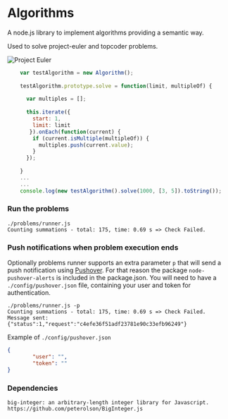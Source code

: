 Algorithms
============
A node.js library to implement algorithms providing a semantic way.

Used to solve project-euler and topcoder problems.

![Project Euler](https://projecteuler.net/profile/tomasperezv.png)


```javascript
    var testAlgorithm = new Algorithm();
  
    testAlgorithm.prototype.solve = function(limit, multipleOf) {
    
      var multiples = [];
  
      this.iterate({
        start: 1,
        limit: limit
       }).onEach(function(current) {
        if (current.isMultiple(multipleOf)) {
          multiples.push(current.value);
        }
      });
    
    }
    ...
    ...
    console.log(new testAlgorithm().solve(1000, [3, 5]).toString());
```

### Run the problems

```shell
./problems/runner.js
Counting summations - total: 175, time: 0.69 s => Check Failed.
```

### Push notifications when problem execution ends

Optionally problems runner supports an extra parameter `p` that will send a push notification using [Pushover](https://pushover.net/). For that reason the package `node-pushover-alerts` is included in the package.json. You will need to have a `./config/pushover.json` file, containing your user and token for authentication.

```shell
./problems/runner.js -p
Counting summations - total: 175, time: 0.69 s => Check Failed.
Message sent: {"status":1,"request":"c4efe36f51adf23781e90c33efb96249"}
```

Example of `./config/pushover.json`

```json
{
        "user": "",
        "token": ""
}
```

### Dependencies  
	big-integer: an arbitrary-length integer library for Javascript. 
	https://github.com/peterolson/BigInteger.js
